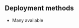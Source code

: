 ---
---
## Deployment methods


<aside class="notes">
  <ul>
    <li>Many available</li>
  </ul>
</aside>
